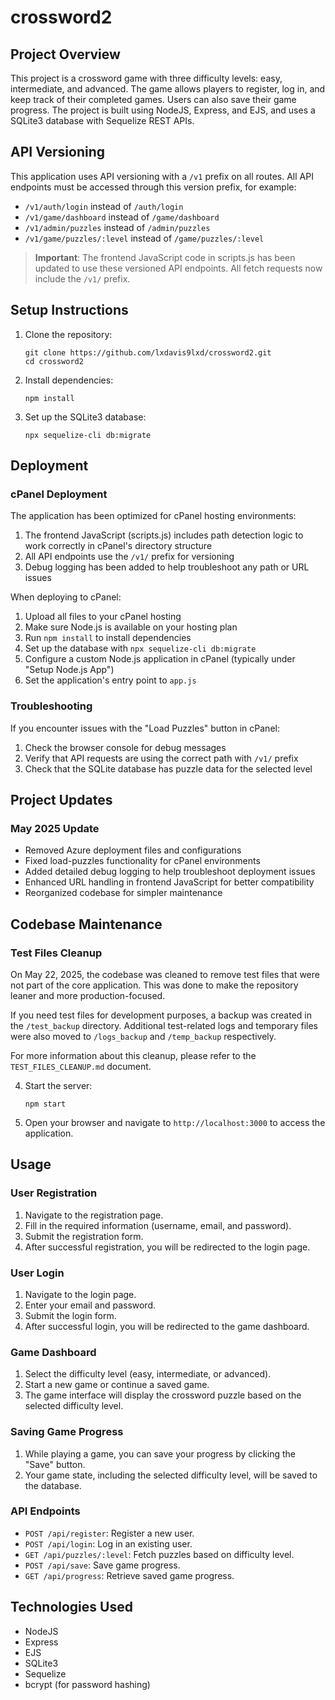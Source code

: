 # crossword2

## Project Overview

This project is a crossword game with three difficulty levels: easy, intermediate, and advanced. The game allows players to register, log in, and keep track of their completed games. Users can also save their game progress. The project is built using NodeJS, Express, and EJS, and uses a SQLite3 database with Sequelize REST APIs.

## API Versioning

This application uses API versioning with a `/v1` prefix on all routes. All API endpoints must be accessed through this version prefix, for example:
- `/v1/auth/login` instead of `/auth/login`
- `/v1/game/dashboard` instead of `/game/dashboard`
- `/v1/admin/puzzles` instead of `/admin/puzzles`
- `/v1/game/puzzles/:level` instead of `/game/puzzles/:level`

> **Important**: The frontend JavaScript code in scripts.js has been updated to use these versioned API endpoints. All fetch requests now include the `/v1/` prefix.

## Setup Instructions

1. Clone the repository:
   ```
   git clone https://github.com/lxdavis9lxd/crossword2.git
   cd crossword2
   ```

2. Install dependencies:
   ```
   npm install
   ```

3. Set up the SQLite3 database:
   ```
   npx sequelize-cli db:migrate
   ```

## Deployment

### cPanel Deployment

The application has been optimized for cPanel hosting environments:

1. The frontend JavaScript (scripts.js) includes path detection logic to work correctly in cPanel's directory structure
2. All API endpoints use the `/v1/` prefix for versioning
3. Debug logging has been added to help troubleshoot any path or URL issues

When deploying to cPanel:
1. Upload all files to your cPanel hosting
2. Make sure Node.js is available on your hosting plan
3. Run `npm install` to install dependencies
4. Set up the database with `npx sequelize-cli db:migrate`
5. Configure a custom Node.js application in cPanel (typically under "Setup Node.js App")
6. Set the application's entry point to `app.js`

### Troubleshooting

If you encounter issues with the "Load Puzzles" button in cPanel:
1. Check the browser console for debug messages
2. Verify that API requests are using the correct path with `/v1/` prefix
3. Check that the SQLite database has puzzle data for the selected level

## Project Updates

### May 2025 Update
- Removed Azure deployment files and configurations
- Fixed load-puzzles functionality for cPanel environments
- Added detailed debug logging to help troubleshoot deployment issues
- Enhanced URL handling in frontend JavaScript for better compatibility
- Reorganized codebase for simpler maintenance

## Codebase Maintenance

### Test Files Cleanup

On May 22, 2025, the codebase was cleaned to remove test files that were not part of the core application. This was done to make the repository leaner and more production-focused. 

If you need test files for development purposes, a backup was created in the `/test_backup` directory. Additional test-related logs and temporary files were also moved to `/logs_backup` and `/temp_backup` respectively.

For more information about this cleanup, please refer to the `TEST_FILES_CLEANUP.md` document.

4. Start the server:
   ```
   npm start
   ```

5. Open your browser and navigate to `http://localhost:3000` to access the application.

## Usage

### User Registration

1. Navigate to the registration page.
2. Fill in the required information (username, email, and password).
3. Submit the registration form.
4. After successful registration, you will be redirected to the login page.

### User Login

1. Navigate to the login page.
2. Enter your email and password.
3. Submit the login form.
4. After successful login, you will be redirected to the game dashboard.

### Game Dashboard

1. Select the difficulty level (easy, intermediate, or advanced).
2. Start a new game or continue a saved game.
3. The game interface will display the crossword puzzle based on the selected difficulty level.

### Saving Game Progress

1. While playing a game, you can save your progress by clicking the "Save" button.
2. Your game state, including the selected difficulty level, will be saved to the database.

### API Endpoints

- `POST /api/register`: Register a new user.
- `POST /api/login`: Log in an existing user.
- `GET /api/puzzles/:level`: Fetch puzzles based on difficulty level.
- `POST /api/save`: Save game progress.
- `GET /api/progress`: Retrieve saved game progress.

## Technologies Used

- NodeJS
- Express
- EJS
- SQLite3
- Sequelize
- bcrypt (for password hashing)
